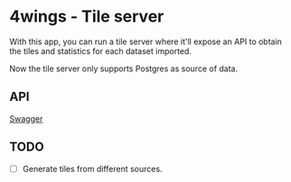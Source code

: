 # 4wings - Tile server

With this app, you can run a tile server where it'll expose an API to obtain the tiles and statistics for each dataset imported.

Now the tile server only supports Postgres as source of data.


## API

[Swagger](./doc/swagger.yaml)


## TODO

- [ ] Generate tiles from different sources.

